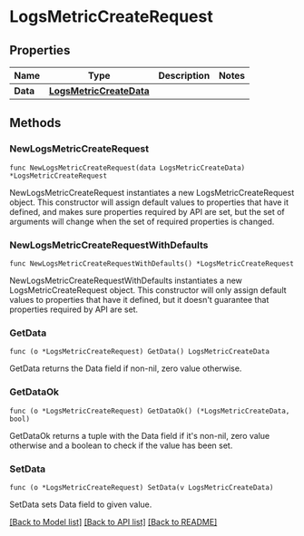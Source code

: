 # LogsMetricCreateRequest

## Properties

Name | Type | Description | Notes
---- | ---- | ----------- | ------
**Data** | [**LogsMetricCreateData**](LogsMetricCreateData.md) |  | 

## Methods

### NewLogsMetricCreateRequest

`func NewLogsMetricCreateRequest(data LogsMetricCreateData) *LogsMetricCreateRequest`

NewLogsMetricCreateRequest instantiates a new LogsMetricCreateRequest object.
This constructor will assign default values to properties that have it defined,
and makes sure properties required by API are set, but the set of arguments
will change when the set of required properties is changed.

### NewLogsMetricCreateRequestWithDefaults

`func NewLogsMetricCreateRequestWithDefaults() *LogsMetricCreateRequest`

NewLogsMetricCreateRequestWithDefaults instantiates a new LogsMetricCreateRequest object.
This constructor will only assign default values to properties that have it defined,
but it doesn't guarantee that properties required by API are set.

### GetData

`func (o *LogsMetricCreateRequest) GetData() LogsMetricCreateData`

GetData returns the Data field if non-nil, zero value otherwise.

### GetDataOk

`func (o *LogsMetricCreateRequest) GetDataOk() (*LogsMetricCreateData, bool)`

GetDataOk returns a tuple with the Data field if it's non-nil, zero value otherwise
and a boolean to check if the value has been set.

### SetData

`func (o *LogsMetricCreateRequest) SetData(v LogsMetricCreateData)`

SetData sets Data field to given value.



[[Back to Model list]](../README.md#documentation-for-models) [[Back to API list]](../README.md#documentation-for-api-endpoints) [[Back to README]](../README.md)



